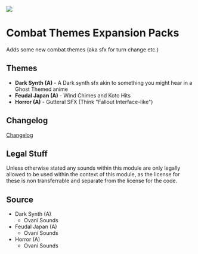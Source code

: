 ![](https://img.shields.io/badge/Foundry-v13-informational)

<!--- Downloads @ Latest Badge -->
<!--- replace <user>/<repo> with your username/repository -->
<!--- ![Latest Release Download Count](https://img.shields.io/github/downloads/<user>/<repo>/latest/module.zip) -->

<!--- Forge Bazaar Install % Badge -->
<!--- replace <your-module-name> with the `name` in your manifest -->
<!--- ![Forge Installs](https://img.shields.io/badge/dynamic/json?label=Forge%20Installs&query=package.installs&suffix=%25&url=https%3A%2F%2Fforge-vtt.com%2Fapi%2Fbazaar%2Fpackage%2F<your-module-name>&colorB=4aa94a) -->

# Combat Themes Expansion Packs

Adds some new combat themes (aka sfx for turn change etc.)

## Themes
- **Dark Synth (A)** - A Dark synth sfx akin to something you might hear in a Ghost Themed anime
- **Feudal Japan (A)** - Wind Chimes and Koto Hits
- **Horror (A)** - Gutteral SFX (Think "Fallout Interface-like")

## Changelog

[Changelog](/CHANGELOG.MD)

## Legal Stuff
Unless otherwise stated any sounds within this module are only legally allowed to be used within the context of this module, as the license for these is non transferrable and separate from the license for the code.

## Source
- Dark Synth (A)
  - Ovani Sounds
- Feudal Japan (A)
  - Ovani Sounds
- Horror (A)
  - Ovani Sounds
